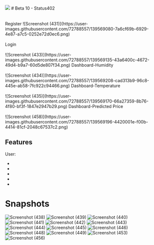 <img src="https://farmer-helper-v2.netlify.app/static/media/argon-react.99ed0daa.png" />
# Beta 10 - Status402


<br />
<br /><br />
Register
![Screenshot (431)](https://user-images.githubusercontent.com/72788557/139569080-7a6cf69b-6929-4e87-a7c5-0252e72d0ec6.png)
<br /><br />
Login
<br /><br />
![Screenshot (433)](https://user-images.githubusercontent.com/72788557/139569135-43a6400c-4672-49d4-b9a7-60d5de807f34.png)
Dashboard-Humidity
<br /><br />
![Screenshot (434)](https://user-images.githubusercontent.com/72788557/139569208-cad313b9-96c8-445e-ab58-7fc922c94466.png)
Dashboard-Temperature
<br /><br />
![Screenshot (435)](https://user-images.githubusercontent.com/72788557/139569170-66a27359-8b76-4f80-bf3f-1847e2947b29.png)
Dashboard-Predicted Price
<br /><br />
![Screenshot (458)](https://user-images.githubusercontent.com/72788557/139569196-4420001e-f00b-4414-81cf-2048c67537c2.png)


## Features

User:

- 
- 
- 
- 
- 

# Snapshots
![Screenshot (438)](https://user-images.githubusercontent.com/72788557/139569263-a90f6ed0-b09a-4f4b-9c92-01a3f0978104.png)
![Screenshot (439)](https://user-images.githubusercontent.com/72788557/139569268-a26d76d9-fb4b-4e2e-aaab-9020bf6af481.png)
![Screenshot (440)](https://user-images.githubusercontent.com/72788557/139569274-4294b10f-4ea6-4ca5-acf9-73e65b0911ba.png)
![Screenshot (441)](https://user-images.githubusercontent.com/72788557/139569279-c7a4bb83-fcdb-407e-bdc9-e8ef7be36ef9.png)
![Screenshot (442)](https://user-images.githubusercontent.com/72788557/139569281-935b3208-7e41-453e-b174-5712f46d0590.png)
![Screenshot (443)](https://user-images.githubusercontent.com/72788557/139569287-28e3fa55-8b27-44ae-a7d6-cda832734958.png)
![Screenshot (444)](https://user-images.githubusercontent.com/72788557/139569293-4cef9127-d645-4628-b955-4ff469fb2368.png)
![Screenshot (445)](https://user-images.githubusercontent.com/72788557/139569298-be4a0ae5-2dc8-418b-a081-6a5c14668d86.png)
![Screenshot (446)](https://user-images.githubusercontent.com/72788557/139569302-cbbd1ba8-8d3d-4579-a144-d45be5587dea.png)
![Screenshot (448)](https://user-images.githubusercontent.com/72788557/139569307-b5abc3da-e928-4de2-b3cc-f005511c3616.png)
![Screenshot (449)](https://user-images.githubusercontent.com/72788557/139569311-f686e47a-6206-423c-8868-d1b1ff80eaf9.png)
![Screenshot (453)](https://user-images.githubusercontent.com/72788557/139569317-6cd27dbd-fb12-4785-b49e-39d9f2907628.png)
![Screenshot (456)](https://user-images.githubusercontent.com/72788557/139569322-721fef7a-9256-49b9-bdbb-3b99b5b47f6b.png)


